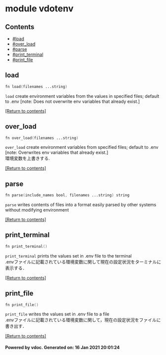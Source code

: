 # module vdotenv

## Contents

- [#load](#load)
- [#over_load](#over_load)
- [#parse](#parse)
- [#print_terminal](#print_terminal)
- [#print_file](#print_file)

## load

```v
fn load(filenames ...string)
```

`load` create environment variables from the values in specified files; default to .env [note: Does not overwrite env variables that already exist.]

[[Return to contents]](#Contents)

## over_load

```v
fn over_load(filenames ...string)
```

`over_load` create environment variables from specified files; default to .env [note: Overwrites env variables that already exist.]  
環境変数を上書きする.

[[Return to contents]](#Contents)

## parse
```v
fn parse(include_names bool, filenames ...string) string
```

 `parse` writes contents of files into a format easily parsed by other systems without modifying environment

[[Return to contents]](#Contents)

## print_terminal

```v
fn print_terminal()
```

`print_terminal` prints the values set in .env file to the terminal  
.envファイルに記載されている環境変数に関して現在の設定状況をターミナルに表示する．

[[Return to contents]](#Contents)

## print_file

```v
fn print_file()
```

`print_file` writes the values set in .env file to a file  
.envファイルに記載されている環境変数に関して，現在の設定状況をファイルに書き出す．

[[Return to contents]](#Contents)

#### Powered by vdoc. Generated on: 16 Jan 2021 20:01:24
